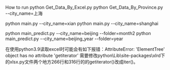 How to run
python Get_Data_By_Excel.py
python Get_Data_By_Province.py --city_name=上海

python main.py --city_name=xian
python main.py --city_name=shanghai

python main_predict.py --city_name=beijing --folder=month2
python main_predict.py --city_name=beijing_year --folder=year

在使用python3.9读取excel时可能会有如下报错：AttributeError: 'ElementTree' object has no attribute 'getiterator'
需要修改python\Lib\site-packages\xlrd下的xlsx.py文件两个地方266行和316行的的getiterator()改成iter()。
